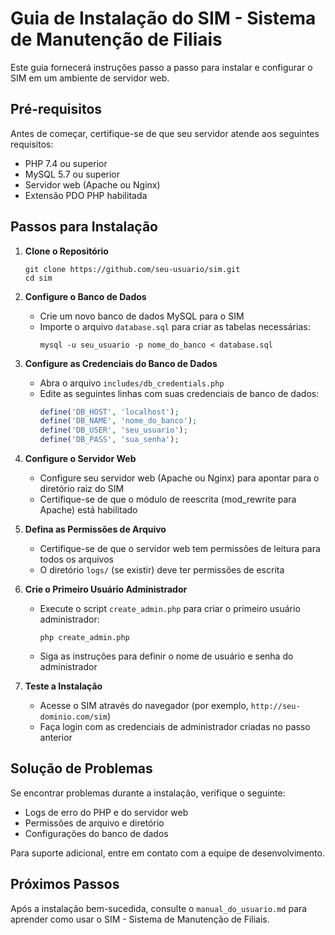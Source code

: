 # Guia de Instalação do SIM - Sistema de Manutenção de Filiais

Este guia fornecerá instruções passo a passo para instalar e configurar o SIM em um ambiente de servidor web.

## Pré-requisitos

Antes de começar, certifique-se de que seu servidor atende aos seguintes requisitos:

- PHP 7.4 ou superior
- MySQL 5.7 ou superior
- Servidor web (Apache ou Nginx)
- Extensão PDO PHP habilitada

## Passos para Instalação

1. **Clone o Repositório**
   ```
   git clone https://github.com/seu-usuario/sim.git
   cd sim
   ```

2. **Configure o Banco de Dados**
   - Crie um novo banco de dados MySQL para o SIM
   - Importe o arquivo `database.sql` para criar as tabelas necessárias:
     ```
     mysql -u seu_usuario -p nome_do_banco < database.sql
     ```

3. **Configure as Credenciais do Banco de Dados**
   - Abra o arquivo `includes/db_credentials.php`
   - Edite as seguintes linhas com suas credenciais de banco de dados:
     ```php
     define('DB_HOST', 'localhost');
     define('DB_NAME', 'nome_do_banco');
     define('DB_USER', 'seu_usuario');
     define('DB_PASS', 'sua_senha');
     ```

4. **Configure o Servidor Web**
   - Configure seu servidor web (Apache ou Nginx) para apontar para o diretório raiz do SIM
   - Certifique-se de que o módulo de reescrita (mod_rewrite para Apache) está habilitado

5. **Defina as Permissões de Arquivo**
   - Certifique-se de que o servidor web tem permissões de leitura para todos os arquivos
   - O diretório `logs/` (se existir) deve ter permissões de escrita

6. **Crie o Primeiro Usuário Administrador**
   - Execute o script `create_admin.php` para criar o primeiro usuário administrador:
     ```
     php create_admin.php
     ```
   - Siga as instruções para definir o nome de usuário e senha do administrador

7. **Teste a Instalação**
   - Acesse o SIM através do navegador (por exemplo, `http://seu-dominio.com/sim`)
   - Faça login com as credenciais de administrador criadas no passo anterior








   

## Solução de Problemas

Se encontrar problemas durante a instalação, verifique o seguinte:

- Logs de erro do PHP e do servidor web
- Permissões de arquivo e diretório
- Configurações do banco de dados

Para suporte adicional, entre em contato com a equipe de desenvolvimento.

## Próximos Passos

Após a instalação bem-sucedida, consulte o `manual_do_usuario.md` para aprender como usar o SIM - Sistema de Manutenção de Filiais.
